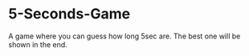 # 5-Seconds-Game
A game where you can guess how long 5sec are. The best one will be shown in the end.
